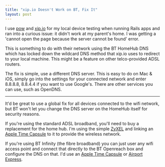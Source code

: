```yaml
---
title: "xip.io Doesn't Work on BT, Fix It"
layout: post
---
```


I use [pow](http://pow.cx) and [xip.io](http://xip.io) for my local device testing when running Rails apps and ran into a curious issue: it didn't work at my parent's home. I was getting a 'cannot open the page because the server cannot be found' error.

This is something to do with their network using the BT HomeHub DNS which has locked down the wildcard DNS method that xip.io uses to redirect to your local machine. This might be a feature on other telco-provided ADSL routers.

The fix is simple, use a different DNS server. This is easy to do on Mac & iOS, simply go into the settings for your connected network and enter 8.8.8.8, 8.8.4.4 if you want to use Google's. There are other services you can use, such as OpenDNS.

-----

It'd be great to use a global fix for all devices connected to the wifi network, but BT won't let you change the DNS server on the HomeHub itself for security reasons.

If you're using the standard ADSL broadband, you'll need to buy a replacement for the home hub. I'm using the simple [ZyXEL](http://www.amazon.co.uk/dp/B000LE1LXK/ref=nosim?tag=deepcalmcom) and linking an [Apple Time Capsule](http://www.amazon.co.uk/dp/B0058IGPKI/ref=nosim?tag=deepcalmcom) to it to provide the wireless network.

If you're using BT Infinity (the fibre broadband) you can just user any wifi access point and connect that directly to the BT Openreach box and configure the DNS on that. I'd use an [Apple Time Capsule](http://www.amazon.co.uk/dp/B0058IGPKI/ref=nosim?tag=deepcalmcom) or [Airport Express](http://www.amazon.co.uk/dp/B008BEYP26/ref=nosim?tag=deepcalmcom).
